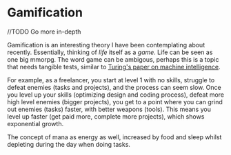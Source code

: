 # Gamification

//TODO Go more in-depth

Gamification is an interesting theory I have been contemplating about recently. Essentially, thinking of _life_ itself as a _game_. Life can be seen as one big mmorpg. The word game can be ambigous, perhaps this is a topic that needs tangible tests, similar to [Turing's paper on machine intelligence](../people/alan-turing.md#computing-machinery-and-intelligence).

For example, as a freelancer, you start at level 1 with no skills, struggle to defeat enemies \(tasks and projects\), and the process can seem slow. Once you level up your skills \(optimizing design and coding process\), defeat more high level enemies \(bigger projects\), you get to a point where you can grind out enemies \(tasks\) faster, with better weapons \(tools\). This means you level up faster \(get paid more, complete more projects\), which shows exponential growth.

The concept of mana as energy as well, increased by food and sleep whilst depleting during the day when doing tasks.



